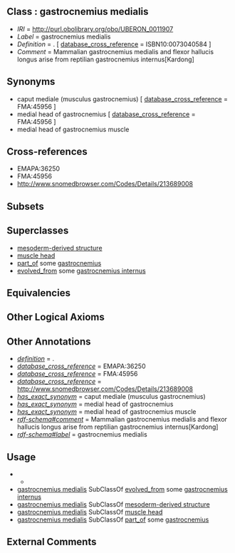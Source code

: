 
## Class : gastrocnemius medialis

 * *IRI* = http://purl.obolibrary.org/obo/UBERON_0011907
 * *Label* = gastrocnemius medialis
 * *Definition* = . [ [database_cross_reference](../../ef/oboInOwl#hasDbXref.md) = ISBN10:0073040584 ]
 * *Comment* = Mammalian gastrocnemius medialis and flexor hallucis longus arise from reptilian gastrocnemius internus[Kardong]

## Synonyms

 * caput mediale (musculus gastrocnemius) [ [database_cross_reference](../../ef/oboInOwl#hasDbXref.md) = FMA:45956 ]
 * medial head of gastrocnemius [ [database_cross_reference](../../ef/oboInOwl#hasDbXref.md) = FMA:45956 ]
 * medial head of gastrocnemius muscle

## Cross-references

 * EMAPA:36250
 * FMA:45956
 * http://www.snomedbrowser.com/Codes/Details/213689008

## Subsets


## Superclasses

 * [mesoderm-derived structure](../../UBERON/20/UBERON_0004120.md)
 * [muscle head](../../UBERON/06/UBERON_0011906.md)
 * [part_of](../../BFO/50/BFO_0000050.md) some [gastrocnemius](../../UBERON/88/UBERON_0001388.md)
 * [evolved_from](../../core#evolved/om/core#evolved_from.md) some [gastrocnemius internus](../../UBERON/09/UBERON_0011909.md)

## Equivalencies


## Other Logical Axioms


## Other Annotations

 * *[definition](../../IAO/15/IAO_0000115.md)* = .
 * *[database_cross_reference](../../ef/oboInOwl#hasDbXref.md)* = EMAPA:36250
 * *[database_cross_reference](../../ef/oboInOwl#hasDbXref.md)* = FMA:45956
 * *[database_cross_reference](../../ef/oboInOwl#hasDbXref.md)* = http://www.snomedbrowser.com/Codes/Details/213689008
 * *[has_exact_synonym](../../ym/oboInOwl#hasExactSynonym.md)* = caput mediale (musculus gastrocnemius)
 * *[has_exact_synonym](../../ym/oboInOwl#hasExactSynonym.md)* = medial head of gastrocnemius
 * *[has_exact_synonym](../../ym/oboInOwl#hasExactSynonym.md)* = medial head of gastrocnemius muscle
 * *[rdf-schema#comment](../../nt/rdf-schema#comment.md)* = Mammalian gastrocnemius medialis and flexor hallucis longus arise from reptilian gastrocnemius internus[Kardong]
 * *[rdf-schema#label](../../el/rdf-schema#label.md)* = gastrocnemius medialis

## Usage

 * -
 * [gastrocnemius medialis](../../UBERON/07/UBERON_0011907.md) SubClassOf [evolved_from](../../core#evolved/om/core#evolved_from.md) some [gastrocnemius internus](../../UBERON/09/UBERON_0011909.md)
 * [gastrocnemius medialis](../../UBERON/07/UBERON_0011907.md) SubClassOf [mesoderm-derived structure](../../UBERON/20/UBERON_0004120.md)
 * [gastrocnemius medialis](../../UBERON/07/UBERON_0011907.md) SubClassOf [muscle head](../../UBERON/06/UBERON_0011906.md)
 * [gastrocnemius medialis](../../UBERON/07/UBERON_0011907.md) SubClassOf [part_of](../../BFO/50/BFO_0000050.md) some [gastrocnemius](../../UBERON/88/UBERON_0001388.md)

## External Comments

